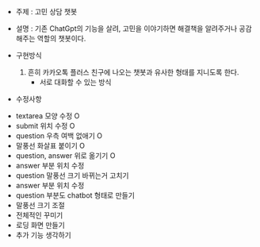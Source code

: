 - 주제 : 고민 상담 챗봇
- 설명 : 기존 ChatGpt의 기능을 살려, 고민을 이야기하면 해결책을 알려주거나 공감해주는 역할의 챗봇이다.
- 구현방식
  1) 흔히 카카오톡 플러스 친구에 나오는 챗봇과 유사한 형태를 지니도록 한다.
  	  * 서로 대화할 수 있는 방식

- 수정사항
* textarea 모양 수정 O
* submit 위치 수정 O
* question 우측 여백 없애기 O
* 말풍선 화살표 붙이기 O
* question, answer 위로 옮기기 O
* answer 부분 위치 수정
* question 말풍선 크기 바뀌는거 고치기
* answer 부분 위치 수정
* question 부분도 chatbot 형태로 만들기 
* 말풍선 크기 조절
* 전체적인 꾸미기
* 로딩 화면 만들기
* 추가 기능 생각하기

